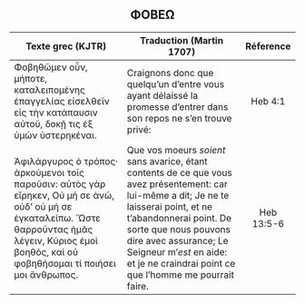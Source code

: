 <h2 align="center">ΦΟΒΕΩ</h2>

|Texte grec (KJTR)|Traduction (Martin 1707)|Réference|
|-----|-----|:---:
Φοβηθῶμεν οὖν, μήποτε, καταλειπομένης ἐπαγγελίας εἰσελθεῖν εἰς τὴν κατάπαυσιν αὐτοῦ, δοκῇ τις ἐξ ὑμῶν ὑστερηκέναι.|Craignons donc que quelqu’un d’entre vous ayant délaissé la promesse d’entrer dans son repos ne s’en trouve privé:|Heb 4:1|
 Ἀφιλάργυρος ὁ τρόπος· ἀρκούμενοι τοῖς παροῦσιν: αὐτὸς γὰρ εἴρηκεν, Οὐ μή σε ἀνῶ, οὐδ’ οὐ μή σε ἐγκαταλείπω. Ὥστε θαρροῦντας ἡμᾶς λέγειν, Κύριος ἐμοὶ βοηθός, καὶ οὐ φοβηθήσομαι τί ποιήσει μοι ἄνθρωπος.|Que vos moeurs _soient_ sans avarice, étant contents de ce que vous avez présentement: car lui-même a dit; Je ne te laisserai point, et ne t’abandonnerai point. De sorte que nous pouvons dire avec assurance; Le Seigneur m’_est_ en aide: et je ne craindrai point ce que l’homme me pourrait faire. |Heb 13:5-6|
